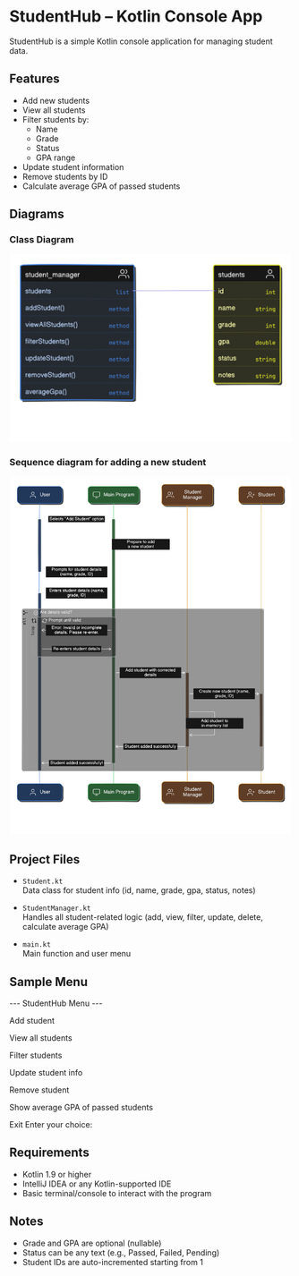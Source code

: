 # StudentHub – Kotlin Console App

StudentHub is a simple Kotlin console application for managing student data.

## Features

- Add new students
- View all students
- Filter students by:
  - Name
  - Grade
  - Status
  - GPA range
- Update student information
- Remove students by ID
- Calculate average GPA of passed students

## Diagrams

### Class Diagram

![Class Diagram](diagrams\class_diagram.png)

### Sequence diagram for adding a new student

![Sequence Diagram](diagrams\sequence_diagram.png)

## Project Files

- `Student.kt`  
  Data class for student info (id, name, grade, gpa, status, notes)

- `StudentManager.kt`  
  Handles all student-related logic (add, view, filter, update, delete, calculate average GPA)

- `main.kt`  
  Main function and user menu

## Sample Menu

--- StudentHub Menu ---

Add student

View all students

Filter students

Update student info

Remove student

Show average GPA of passed students

Exit
Enter your choice:

## Requirements

- Kotlin 1.9 or higher
- IntelliJ IDEA or any Kotlin-supported IDE
- Basic terminal/console to interact with the program

## Notes

- Grade and GPA are optional (nullable)
- Status can be any text (e.g., Passed, Failed, Pending)
- Student IDs are auto-incremented starting from 1